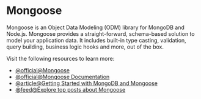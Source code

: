 # Mongoose

Mongoose is an Object Data Modeling (ODM) library for MongoDB and Node.js. Mongoose provides a straight-forward, schema-based solution to model your application data. It includes built-in type casting, validation, query building, business logic hooks and more, out of the box.

Visit the following resources to learn more:

- [@official@Mongoose](https://mongoosejs.com)
- [@official@Mongoose Documentation](https://mongoosejs.com/docs/guide.html)
- [@article@Getting Started with MongoDB and Mongoose](https://www.mongodb.com/developer/languages/javascript/getting-started-with-mongodb-and-mongoose/)
- [@feed@Explore top posts about Mongoose](https://app.daily.dev/tags/mongoose?ref=roadmapsh)
